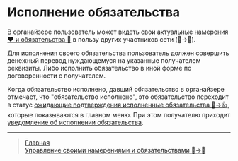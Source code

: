 # Исполнение обязательства

В органайзере пользователь может видеть свои актуальные [намерения ❤️ и обязательства 🤝](../glossary/glossary.md) в пользу других участников сети (👤->👥).

Для исполнения своего обязательства пользователь должен совершить денежный перевод нуждающемуся на указанные получателем реквизиты. Либо исполнить обязательство в иной форме по договоренности с получателем. 

Когда обязательство исполнено, давший обязательство в органайзере отмечает, что "обязательство исполнено", это обязательство переходит в статус [ожидающие подтверждения исполненные обязательства 🤝->👍](../actions/confirmation_of_transfer.md), которые показываются в главном меню. При этом получателю приходит [уведомление об исполнении обязательства](notifications/money_transferred.md).

---
> [Главная](../index.md)  
> [Управление своими намерениями и обязательствами 👤->👥](../actions/show_int_obl.md)
